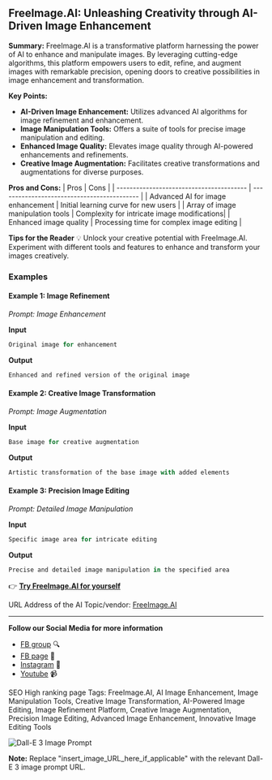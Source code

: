 
## FreeImage.AI: Unleashing Creativity through AI-Driven Image Enhancement

**Summary:** FreeImage.AI is a transformative platform harnessing the power of AI to enhance and manipulate images. By leveraging cutting-edge algorithms, this platform empowers users to edit, refine, and augment images with remarkable precision, opening doors to creative possibilities in image enhancement and transformation.

**Key Points:**
- **AI-Driven Image Enhancement:** Utilizes advanced AI algorithms for image refinement and enhancement.
- **Image Manipulation Tools:** Offers a suite of tools for precise image manipulation and editing.
- **Enhanced Image Quality:** Elevates image quality through AI-powered enhancements and refinements.
- **Creative Image Augmentation:** Facilitates creative transformations and augmentations for diverse purposes.

**Pros and Cons:**
| Pros                                     | Cons                                       |
| ---------------------------------------- | ------------------------------------------- |
| Advanced AI for image enhancement        | Initial learning curve for new users        |
| Array of image manipulation tools        | Complexity for intricate image modifications|
| Enhanced image quality                   | Processing time for complex image editing   |

**Tips for the Reader** 💡
Unlock your creative potential with FreeImage.AI. Experiment with different tools and features to enhance and transform your images creatively.

### Examples

#### Example 1: Image Refinement
*Prompt: Image Enhancement*

**Input**
```dart
Original image for enhancement
```

**Output**
```dart
Enhanced and refined version of the original image
```

#### Example 2: Creative Image Transformation
*Prompt: Image Augmentation*

**Input**
```dart
Base image for creative augmentation
```

**Output**
```dart
Artistic transformation of the base image with added elements
```

#### Example 3: Precision Image Editing
*Prompt: Detailed Image Manipulation*

**Input**
```dart
Specific image area for intricate editing
```

**Output**
```dart
Precise and detailed image manipulation in the specified area
```

👉 [**Try FreeImage.AI for yourself**](https://freeimageai.us/)

URL Address of the AI Topic/vendor: [FreeImage.AI](https://freeimageai.us/)

---

**Follow our Social Media for more information**
- [FB group](https://www.facebook.com/groups/trionxai) 🔍
- [FB page](https://www.facebook.com/ai.trionxai) 📘
- [Instagram](https://www.instagram.com/trionxai/) 📸
- [Youtube](https://www.youtube.com/@robotdocs/) 📹

SEO High ranking page Tags: FreeImage.AI, AI Image Enhancement, Image Manipulation Tools, Creative Image Transformation, AI-Powered Image Editing, Image Refinement Platform, Creative Image Augmentation, Precision Image Editing, Advanced Image Enhancement, Innovative Image Editing Tools

![Dall-E 3 Image Prompt](insert_image_URL_here_if_applicable)

**Note:** Replace "insert_image_URL_here_if_applicable" with the relevant Dall-E 3 image prompt URL.
